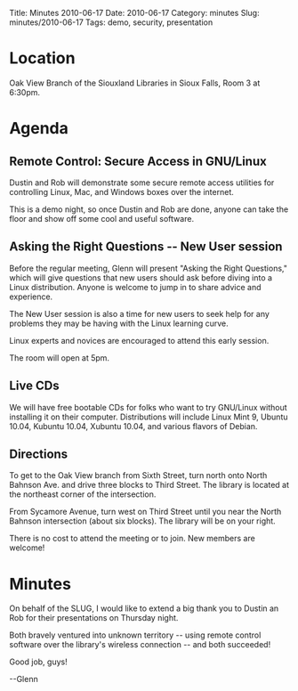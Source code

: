 Title: Minutes 2010-06-17
Date: 2010-06-17
Category: minutes
Slug: minutes/2010-06-17
Tags: demo, security, presentation

Location
========

Oak View Branch of the Siouxland Libraries in Sioux Falls, Room 3 at
6:30pm.

Agenda
======

Remote Control: Secure Access in GNU/Linux
------------------------------------------

<!-- PELICAN_BEGIN_SUMMARY -->
Dustin and Rob will demonstrate some secure remote access utilities for
controlling Linux, Mac, and Windows boxes over the internet.

This is a demo night, so once Dustin and Rob are done, anyone can take
the floor and show off some cool and useful software.
<!-- PELICAN_END_SUMMARY -->

Asking the Right Questions -- New User session
----------------------------------------------

Before the regular meeting, Glenn will present "Asking the Right
Questions," which will give questions that new users should ask before
diving into a Linux distribution. Anyone is welcome to jump in to share
advice and experience.

The New User session is also a time for new users to seek help for any
problems they may be having with the Linux learning curve.

Linux experts and novices are encouraged to attend this early session.

The room will open at 5pm.

Live CDs
--------

We will have free bootable CDs for folks who want to try GNU/Linux
without installing it on their computer. Distributions will include
Linux Mint 9, Ubuntu 10.04, Kubuntu 10.04, Xubuntu 10.04, and various
flavors of Debian.

Directions
----------

To get to the Oak View branch from Sixth Street, turn north onto North
Bahnson Ave. and drive three blocks to Third Street. The library is
located at the northeast corner of the intersection.

From Sycamore Avenue, turn west on Third Street until you near the North
Bahnson intersection (about six blocks). The library will be on your
right.

There is no cost to attend the meeting or to join. New members are
welcome!

Minutes
=======

On behalf of the SLUG, I would like to extend a big thank you to Dustin
an Rob for their presentations on Thursday night.

Both bravely ventured into unknown territory -- using remote control
software over the library's wireless connection -- and both succeeded!

Good job, guys!

--Glenn
